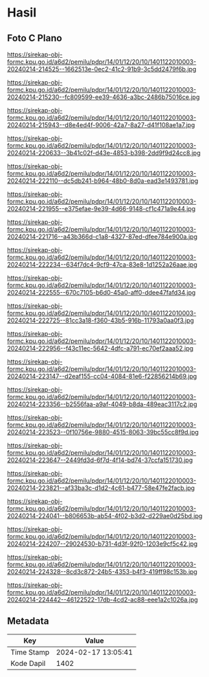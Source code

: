 # Hasil

## Foto C Plano

https://sirekap-obj-formc.kpu.go.id/a6d2/pemilu/pdpr/14/01/12/20/10/1401122010003-20240214-214525--1662513e-0ec2-41c2-91b9-3c5dd2479f6b.jpg

https://sirekap-obj-formc.kpu.go.id/a6d2/pemilu/pdpr/14/01/12/20/10/1401122010003-20240214-215230--fc809599-ee39-4636-a3bc-2486b75016ce.jpg

https://sirekap-obj-formc.kpu.go.id/a6d2/pemilu/pdpr/14/01/12/20/10/1401122010003-20240214-215943--d8e4ed4f-9006-42a7-8a27-d41f108ae1a7.jpg

https://sirekap-obj-formc.kpu.go.id/a6d2/pemilu/pdpr/14/01/12/20/10/1401122010003-20240214-220633--3b41c02f-d43e-4853-b398-2dd9f9d24cc8.jpg

https://sirekap-obj-formc.kpu.go.id/a6d2/pemilu/pdpr/14/01/12/20/10/1401122010003-20240214-222110--dc5db241-b964-48b0-8d0a-ead3e1493781.jpg

https://sirekap-obj-formc.kpu.go.id/a6d2/pemilu/pdpr/14/01/12/20/10/1401122010003-20240214-221955--e375efae-9e39-4d66-9148-cf1c471a9e44.jpg

https://sirekap-obj-formc.kpu.go.id/a6d2/pemilu/pdpr/14/01/12/20/10/1401122010003-20240214-221716--a43b366d-c1a8-4327-87ed-dfee784e900a.jpg

https://sirekap-obj-formc.kpu.go.id/a6d2/pemilu/pdpr/14/01/12/20/10/1401122010003-20240214-222234--634f7dc4-9cf9-47ca-83e8-1d1252a26aae.jpg

https://sirekap-obj-formc.kpu.go.id/a6d2/pemilu/pdpr/14/01/12/20/10/1401122010003-20240214-222555--670c7105-b6d0-45a0-aff0-ddee47fafd34.jpg

https://sirekap-obj-formc.kpu.go.id/a6d2/pemilu/pdpr/14/01/12/20/10/1401122010003-20240214-222725--81cc3a18-f360-43b5-916b-11793a0aa0f3.jpg

https://sirekap-obj-formc.kpu.go.id/a6d2/pemilu/pdpr/14/01/12/20/10/1401122010003-20240214-222956--f43c11ec-5642-4dfc-a791-ec70ef2aaa52.jpg

https://sirekap-obj-formc.kpu.go.id/a6d2/pemilu/pdpr/14/01/12/20/10/1401122010003-20240214-223147--d2eaf155-cc04-4084-81e6-f22856214b69.jpg

https://sirekap-obj-formc.kpu.go.id/a6d2/pemilu/pdpr/14/01/12/20/10/1401122010003-20240214-223356--b2556faa-a9af-4049-b8da-489eac3117c2.jpg

https://sirekap-obj-formc.kpu.go.id/a6d2/pemilu/pdpr/14/01/12/20/10/1401122010003-20240214-223523--0f10756e-9880-4515-8063-39bc55cc8f9d.jpg

https://sirekap-obj-formc.kpu.go.id/a6d2/pemilu/pdpr/14/01/12/20/10/1401122010003-20240214-223647--2449fd3d-6f7d-4f14-bd74-37ccfa151730.jpg

https://sirekap-obj-formc.kpu.go.id/a6d2/pemilu/pdpr/14/01/12/20/10/1401122010003-20240214-223821--af33ba3c-d1d2-4c61-b477-58e47fe2facb.jpg

https://sirekap-obj-formc.kpu.go.id/a6d2/pemilu/pdpr/14/01/12/20/10/1401122010003-20240214-224041--b806653b-ab54-4f02-b3d2-d229ae0d25bd.jpg

https://sirekap-obj-formc.kpu.go.id/a6d2/pemilu/pdpr/14/01/12/20/10/1401122010003-20240214-224207--29024530-b731-4d3f-92f0-1203e9cf5c42.jpg

https://sirekap-obj-formc.kpu.go.id/a6d2/pemilu/pdpr/14/01/12/20/10/1401122010003-20240214-224328--8cd3c872-24b5-4353-b4f3-419ff98c153b.jpg

https://sirekap-obj-formc.kpu.go.id/a6d2/pemilu/pdpr/14/01/12/20/10/1401122010003-20240214-224442--46122522-17db-4cd2-ac88-eee1a2c1026a.jpg


## Metadata

| Key        | Value               |
| ---------- | ------------------- |
| Time Stamp | 2024-02-17 13:05:41 |
| Kode Dapil | 1402                |



